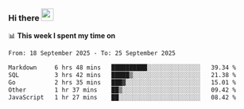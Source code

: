 ### Hi there <a href="https://www.gautamkrishnar.com/"><img src="https://media.giphy.com/media/hvRJCLFzcasrR4ia7z/giphy.gif" width="25px"></a>

📊 **This week I spent my time on**

<!--START_SECTION:waka-->

```txt
From: 18 September 2025 - To: 25 September 2025

Markdown     6 hrs 48 mins   ██████████░░░░░░░░░░░░░░░   39.34 %
SQL          3 hrs 42 mins   █████▒░░░░░░░░░░░░░░░░░░░   21.38 %
Go           2 hrs 35 mins   ███▓░░░░░░░░░░░░░░░░░░░░░   15.01 %
Other        1 hr 37 mins    ██▒░░░░░░░░░░░░░░░░░░░░░░   09.42 %
JavaScript   1 hr 27 mins    ██░░░░░░░░░░░░░░░░░░░░░░░   08.42 %
```

<!--END_SECTION:waka-->
